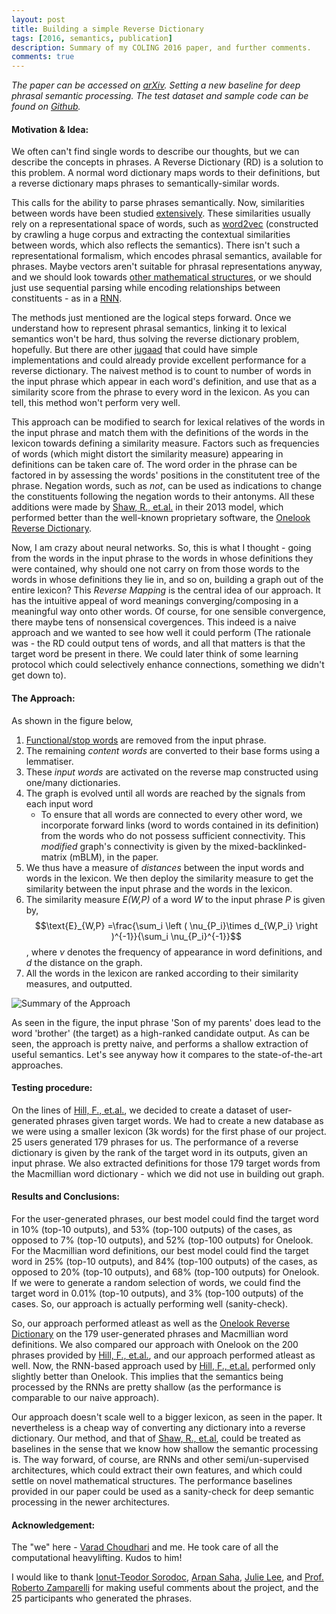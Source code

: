```yaml
---
layout: post
title: Building a simple Reverse Dictionary
tags: [2016, semantics, publication]
description: Summary of my COLING 2016 paper, and further comments.
comments: true
---
```


*The paper can be accessed on [arXiv][coling]. Setting a new baseline for deep phrasal semantic processing. The test dataset and sample code can be found on [Github][gitc].*

#### Motivation & Idea:

We often can't find single words to describe our thoughts, but we can describe the concepts in phrases. A Reverse Dictionary (RD) is a solution to this problem. A normal word dictionary maps words to their definitions, but a reverse dictionary maps phrases to semantically-similar words.

This calls for the ability to parse phrases semantically. Now, similarities between words have been studied [extensively][erk12]. These similarities usually rely on a representational space of words, such as [word2vec][w2v] (constructed by crawling a huge corpus and extracting the contextual similarities between words, which also reflects the semantics). There isn't such a representational formalism, which encodes phrasal semantics,  available for phrases. Maybe vectors aren't suitable for phrasal representations anyway, and we should look towards [other mathematical structures][baroni12], or we should just use sequential parsing while encoding relationships between constituents - as in a [RNN][hill15].

The methods just mentioned are the logical steps forward. Once we understand how to represent phrasal semantics, linking it to lexical semantics won't be hard, thus solving the reverse dictionary problem, hopefully. But there are other [jugaad][newword] that could have simple implementations and could already provide excellent performance for a reverse dictionary. The naivest method is to count to number of words in the input phrase which appear in each word's definition, and use that as a similarity score from the phrase to every word in the lexicon. As you can tell, this method won't perform very well. 

This approach can be modified to search for lexical relatives of the words in the input phrase and match them with the definitions of the words in the lexicon towards defining a similarity measure. Factors such as frequencies of words (which might distort the similarity measure) appearing in definitions can be taken care of. The word order in the phrase can be factored in by assessing the words' positions in the constitutent tree of the phrase. Negation words, such as *not*, can be used as indications to change the constituents following the negation words to their antonyms. All these additions were made by [Shaw, R., et.al.][shaw13] in their 2013 model, which performed better than the well-known proprietary software, the [Onelook Reverse Dictionary][onelook].

Now, I am crazy about neural networks. So, this is what I thought - going from the words in the input phrase to the words in whose definitions they were contained, why should one not carry on from those words to the words in whose definitions they lie in, and so on, building a graph out of the entire lexicon? This *Reverse Mapping* is the central idea of our approach. It has the intuitive appeal of word meanings converging/composing in a meaningful way onto other words. Of course, for one sensible convergence, there maybe tens of nonsensical covergences. This indeed is a naive approach and we wanted to see how well it could perform (The rationale was - the RD could output tens of words, and all that matters is that the target word be present in there. We could later think of some learning protocol which could selectively enhance connections, something we didn't get down to).

#### The Approach:

As shown in the figure below,

1. [Functional/stop words][func_word] are removed from the input phrase. 
2. The remaining *content words* are converted to their base forms using a lemmatiser.
3. These *input words* are activated on the reverse map constructed using one/many dictionaries.
4. The graph is evolved until all words are reached by the signals from each input word
   - To ensure that all words are connected to every other word, we incorporate forward links (word to words contained in its definition) from the words who do not possess sufficient connectivity. This *modified* graph's connectivity is given by the mixed-backlinked-matrix (mBLM), in the paper.
5. We thus have a measure of *distances* between the input words and words in the lexicon. We then deploy the similarity measure to get the similarity between the input phrase and the words in the lexicon. 
6. The similarity measure *E(W,P)* of a word *W* to the input phrase *P* is given by, $$\text{E}_{W,P} =\frac{\sum_i \left ( \nu_{P_i}\times d_{W,P_i} \right )^{-1}}{\sum_i \nu_{P_i}^{-1}}$$, where *ν* denotes the frequency of appearance in word definitions, and *d* the distance on the graph.
7. All the words in the lexicon are ranked according to their similarity measures, and outputted.

![Summary of the Approach]({{site:url}}/assets/RD_sum.png)

As seen in the figure, the input phrase 'Son of my parents' does lead to the word 'brother' (the target) as a high-ranked candidate output. As can be seen, the approach is pretty naive, and performs a shallow extraction of useful semantics. Let's see anyway how it compares to the state-of-the-art approaches.

#### Testing procedure:

On the lines of [Hill, F., et.al.][hill15], we decided to create a dataset of user-generated phrases given target words. We had to create a new database as we were using a smaller lexicon (3k words) for the first phase of our project. 25 users generated 179 phrases for us. The performance of a reverse dictionary is given by the rank of the target word in its outputs, given an input phrase. We also extracted definitions for those 179 target words from the Macmillian word dictionary - which we did not use in building out graph.

#### Results and Conclusions:

For the user-generated phrases, our best model could find the target word in 10% (top-10 outputs), and 53% (top-100 outputs) of the cases, as opposed to 7% (top-10 outputs), and 52% (top-100 outputs) for Onelook. For the Macmillian word definitions, our best model could find the target word in 25% (top-10 outputs), and 84% (top-100 outputs) of the cases, as opposed to 20% (top-10 outputs), and 68% (top-100 outputs) for Onelook. If we were to generate a random selection of words, we could find the target word in 0.01% (top-10 outputs), and 3% (top-100 outputs) of the cases. So, our approach is actually performing well (sanity-check).

So, our approach performed atleast as well as the [Onelook Reverse Dictionary][onelook] on the 179 user-generated phrases and Macmillian word definitions. We also compared our approach with Onelook on the 200 phrases provided by [Hill, F., et.al.][hill15], and our approach performed atleast as well. Now, the RNN-based approach used by [Hill, F., et.al.][hill15] performed only slightly better than Onelook. This implies that the semantics being processed by the RNNs are pretty shallow (as the performance is comparable to our naive approach). 

Our approach doesn't scale well to a bigger lexicon, as seen in the paper. It nevertheless is a cheap way of converting any dictionary into a reverse dictionary. Our method, and that of [Shaw, R., et.al][shaw13], could be treated as baselines in the sense that we know how shallow the semantic processing is. The way forward, of course, are RNNs and other semi/un-supervised architectures, which could extract their own features, and which could settle on novel mathematical structures. The performance baselines provided in our paper could be used as a sanity-check for deep semantic processing in the newer architectures.

#### Acknowledgement:

The "we" here - [Varad Choudhari][vardos] and me. He took care of all the computational heavylifting. Kudos to him!

I would like to thank [Ionut-Teodor Sorodoc][ionut], [Arpan Saha][arpan], [Julie Lee][julie], and [Prof. Roberto Zamparelli][zampa] for making useful comments about the project, and the 25 participants who generated the phrases.


[coling]: https://arxiv.org/abs/1606.00025
[erk12]: http://onlinelibrary.wiley.com/doi/10.1002/lnco.362/abstract
[w2v]: http://papers.nips.cc/paper/5021-distributed-representations
[baroni12]: http://www.aclweb.org/anthology/D/D10/D10-1115.pdf
[hill15]: http://www.aclweb.org/anthology/Q16-1002
[newword]: http://www.oxfordlearnersdictionaries.com/definition/english/jugaad_1?q=jugaad
[shaw13]: http://ieeexplore.ieee.org/document/6060823/
[onelook]: http://www.onelook.com/reverse-dictionary.shtml
[func_word]: http://www.psych.nyu.edu/pylkkanen/Neural_Bases/13_Function_Words.pdf
[vardos]: https://twitter.com/askvarad
[arpan]: https://www.quora.com/profile/Arpan-Saha
[julie]: http://www.synapticlee.co.uk/about/
[zampa]: https://www5.unitn.it/People/en/Web/Persona/PER0001015#INFO
[ionut]: https://twitter.com/IonutSorodoc
[gitc]: https://github.com/novelmartis/RD16demo
